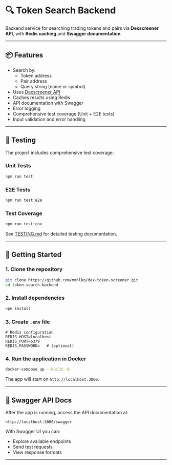 # 🔍 Token Search Backend

Backend service for searching trading tokens and pairs via **Dexscreener API**, with **Redis caching** and **Swagger documentation**.

---

## 📦 Features

- Search by:
  - Token address
  - Pair address
  - Query string (name or symbol)
- Uses [Dexscreener API](https://dexscreener.com/)
- Caches results using Redis
- API documentation with Swagger
- Error logging
- Comprehensive test coverage (Unit + E2E tests)
- Input validation and error handling

---

## 🧪 Testing

The project includes comprehensive test coverage:

### Unit Tests
```bash
npm run test
```

### E2E Tests
```bash
npm run test:e2e
```

### Test Coverage
```bash
npm run test:cov
```

See [TESTING.md](./TESTING.md) for detailed testing documentation.

---

## 🚀 Getting Started

### 1. Clone the repository

```bash
git clone https://github.com/mmhlko/dex-token-screener.git
cd token-search-backend
```

### 2. Install dependencies

```bash
npm install
```

### 3. Create `.env` file

```
# Redis configuration
REDIS_HOST=localhost
REDIS_PORT=6379
REDIS_PASSWORD=   # (optional)
```

### 4. Run the application in Docker

```bash
docker-compose up --build -d
```

The app will start on `http://localhost:3000`.

---

## 📘 Swagger API Docs

After the app is running, access the API documentation at:

```
http://localhost:3000/swagger
```

With Swagger UI you can:
- Explore available endpoints
- Send test requests
- View response formats

---